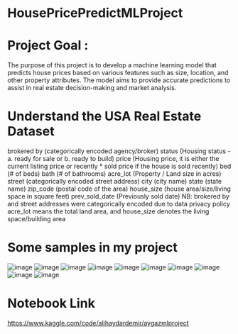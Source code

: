 # HousePricePredictMLProject
# Project Goal :
The purpose of this project is to develop a machine learning model that predicts house prices based on various features such as size, location, and other property attributes. The model aims to provide accurate predictions to assist in real estate decision-making and market analysis.

# Understand the USA Real Estate Dataset
brokered by (categorically encoded agency/broker)
status (Housing status - a. ready for sale or b. ready to build)
price (Housing price, it is either the current listing price or recently * sold price if the house is sold recently)
bed (# of beds)
bath (# of bathrooms)
acre_lot (Property / Land size in acres)
street (categorically encoded street address)
city (city name)
state (state name)
zip_code (postal code of the area)
house_size (house area/size/living space in square feet)
prev_sold_date (Previously sold date)
NB:
brokered by and street addresses were categorically encoded due to data privacy policy
acre_lot means the total land area, and house_size denotes the living space/building area

# Some samples in my project
![image](https://github.com/user-attachments/assets/7bc76c26-f73e-4a25-a55a-8951eb6503d3)
![image](https://github.com/user-attachments/assets/9afa1d04-acf8-4323-8a1e-7690307aea87)
![image](https://github.com/user-attachments/assets/2343e90d-1f96-44dd-80ac-cac20bcb104d)
![image](https://github.com/user-attachments/assets/fb0247b8-a52d-44e2-a125-c2d0ecd27006)
![image](https://github.com/user-attachments/assets/1ab3918c-5fd9-4c11-a335-1f4a89f96520)
![image](https://github.com/user-attachments/assets/9d8301ec-a25d-4717-9820-f50da54981eb)
![image](https://github.com/user-attachments/assets/e2a7bb99-a7b3-4d7e-ad7a-7a3e6b4017eb)
![image](https://github.com/user-attachments/assets/792924b6-9796-43fb-9e96-7dc4f68fe809)
![image](https://github.com/user-attachments/assets/bec35902-6b98-4456-ba22-2c040c899f25)
![image](https://github.com/user-attachments/assets/b0b5df22-8341-4af7-8610-8224d13f2ab9)

# Notebook Link
https://www.kaggle.com/code/alihaydardemir/aygazmlproject










